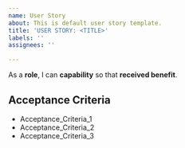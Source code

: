 ```yaml
---
name: User Story
about: This is default user story template.
title: 'USER STORY: <TITLE>'
labels: ''
assignees: ''

---
```


As a **role**, I can **capability** so that **received benefit**.

## Acceptance Criteria

- Acceptance_Criteria_1
- Acceptance_Criteria_2
- Acceptance_Criteria_3
